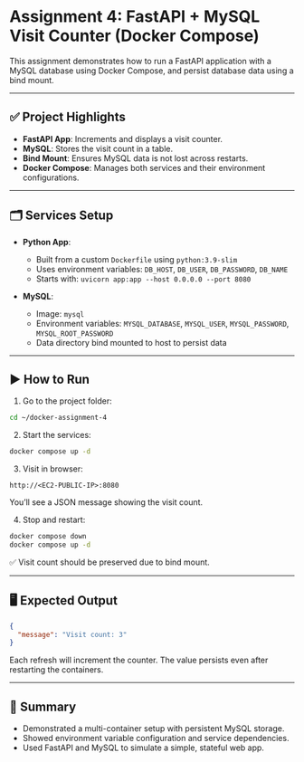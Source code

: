 # Assignment 4: FastAPI + MySQL Visit Counter (Docker Compose)

This assignment demonstrates how to run a FastAPI application with a MySQL database using Docker Compose, and persist database data using a bind mount.

---

## ✅ Project Highlights

- **FastAPI App**: Increments and displays a visit counter.
- **MySQL**: Stores the visit count in a table.
- **Bind Mount**: Ensures MySQL data is not lost across restarts.
- **Docker Compose**: Manages both services and their environment configurations.

---

## 🗂️ Services Setup

- **Python App**:
  - Built from a custom `Dockerfile` using `python:3.9-slim`
  - Uses environment variables: `DB_HOST`, `DB_USER`, `DB_PASSWORD`, `DB_NAME`
  - Starts with: `uvicorn app:app --host 0.0.0.0 --port 8080`

- **MySQL**:
  - Image: `mysql`
  - Environment variables: `MYSQL_DATABASE`, `MYSQL_USER`, `MYSQL_PASSWORD`, `MYSQL_ROOT_PASSWORD`
  - Data directory bind mounted to host to persist data

---

## ▶️ How to Run

1. Go to the project folder:
```bash
cd ~/docker-assignment-4
```

2. Start the services:
```bash
docker compose up -d
```

3. Visit in browser:
```
http://<EC2-PUBLIC-IP>:8080
```

You’ll see a JSON message showing the visit count.

4. Stop and restart:
```bash
docker compose down
docker compose up -d
```

✅ Visit count should be preserved due to bind mount.

---

## 🖥️ Expected Output

```json
{
  "message": "Visit count: 3"
}
```

Each refresh will increment the counter. The value persists even after restarting the containers.

---

## 🧠 Summary

- Demonstrated a multi-container setup with persistent MySQL storage.
- Showed environment variable configuration and service dependencies.
- Used FastAPI and MySQL to simulate a simple, stateful web app.
